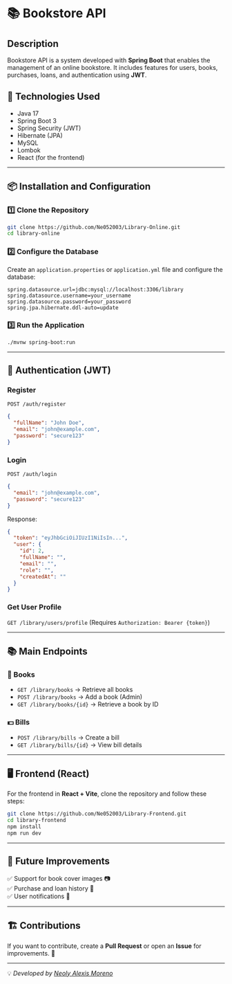 # 📚 Bookstore API

## Description
Bookstore API is a system developed with **Spring Boot** that enables the management of an online bookstore. It includes features for users, books, purchases, loans, and authentication using **JWT**.

## 🚀 Technologies Used
- Java 17
- Spring Boot 3
- Spring Security (JWT)
- Hibernate (JPA)
- MySQL
- Lombok
- React (for the frontend)

---

## 📦 Installation and Configuration
### 1️⃣ Clone the Repository
```sh
git clone https://github.com/Ne052003/Library-Online.git
cd library-online
```

### 2️⃣ Configure the Database
Create an `application.properties` or `application.yml` file and configure the database:

```properties
spring.datasource.url=jdbc:mysql://localhost:3306/library
spring.datasource.username=your_username
spring.datasource.password=your_password
spring.jpa.hibernate.ddl-auto=update
```

### 3️⃣ Run the Application
```sh
./mvnw spring-boot:run
```

---

## 🔑 Authentication (JWT)
### Register
`POST /auth/register`
```json
{
  "fullName": "John Doe",
  "email": "john@example.com",
  "password": "secure123"
}
```

### Login
`POST /auth/login`
```json
{
  "email": "john@example.com",
  "password": "secure123"
}
```
Response:
```json
{
  "token": "eyJhbGciOiJIUzI1NiIsIn...",
  "user": {
    "id": 2,
    "fullName": "",
    "email": "",
    "role": "",
    "createdAt": ""
  }
}
```

### Get User Profile
`GET /library/users/profile` (Requires `Authorization: Bearer {token}`)

---

## 📚 Main Endpoints
### 📖 Books
- `GET /library/books` → Retrieve all books
- `POST /library/books` → Add a book (Admin)
- `GET /library/books/{id}` → Retrieve a book by ID

### 💵 Bills
- `POST /library/bills` → Create a bill
- `GET /library/bills/{id}` → View bill details

---

## 🖥️ Frontend (React)
For the frontend in **React + Vite**, clone the repository and follow these steps:
```sh
git clone https://github.com/Ne052003/Library-Frontend.git
cd library-frontend
npm install
npm run dev
```
---

## 🔧 Future Improvements
✅ Support for book cover images 📷  
✅ Purchase and loan history 📜  
✅ User notifications 📩

---

## 🏗 Contributions
If you want to contribute, create a **Pull Request** or open an **Issue** for improvements. 🚀

---

💡 _Developed by [Neoly Alexis Moreno](https://github.com/Ne052003)_
